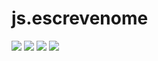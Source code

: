 # js.escrevenome
![](https://www.gifcen.com/wp-content/uploads/2021/06/meme-gif-15.gif)
![](https://media.tenor.com/9RCIDZjkhBsAAAAM/hamster-meme.gif)
![](https://media1.giphy.com/media/koUtwnvA3TY7C/giphy.gif)
![](https://gifdb.com/images/high/dance-meme-lizard-vibe-6kumg13ykilwthjy.gif)
